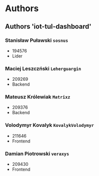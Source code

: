 # Authors <Name>


## Authors 'iot-tul-dashboard'
### Stanisław Puławski `sosnus`
* 194576
* Lider

### Maciej Leszczński `Leherguargin`
* 209269
* Backend

### Mateusz Królewiak `Matrixz`
* 209376
* Backend

### Volodymyr Kovalyk `KovalykVolodymyr`
* 211646
* Frontend

### Damian Piotrowski `veraxys`
* 209430
* Frontend
